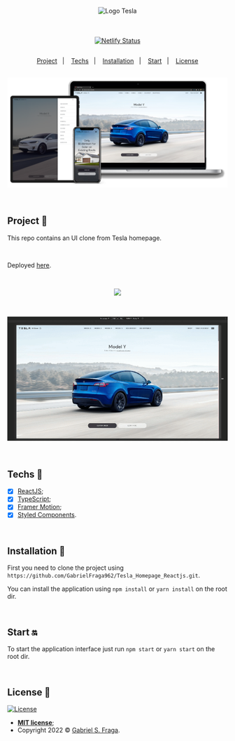 <p align="center">
  <img src="https://i.imgur.com/nSQE0Ey.png" width="40%" alt="Logo Tesla"/>
</p>

<br>

<div align="center" style="margin: 20px; text-align: center">
  
  [![Netlify Status](https://api.netlify.com/api/v1/badges/d0415414-ab6f-4203-9cf0-95fcbd1b5677/deploy-status)](https://app.netlify.com/sites/tesla-homepage-app-clone/deploys)


</div>

##

<p align="center">
  <a href="#project-star2">Project</a>&nbsp;&nbsp;&nbsp;|&nbsp;&nbsp;&nbsp;
  <a href="#techs-rocket">Techs</a>&nbsp;&nbsp;&nbsp;|&nbsp;&nbsp;&nbsp;
  <a href="#installation-wrench">Installation</a>&nbsp;&nbsp;&nbsp;|&nbsp;&nbsp;&nbsp;
  <a href="#start-on">Start</a>&nbsp;&nbsp;&nbsp;|&nbsp;&nbsp;&nbsp;
  <a href="#license-memo">License</a>
</p>

##

<p align="center">
  <img src="src\assets\img\banner.png"/>
</p>

<br>

## Project :star2:

This repo contains an UI clone from Tesla homepage.

<br>

Deployed [here](https://tesla-homepage-app-clone.netlify.app/).

<br>

<p align="center">
  <img src="src\assets\img\tesla-1.gif"/>
</p>

<br>

<p align="center">
  <img src="src\assets\img\tesla-2.gif"/>
</p>

<br>

## Techs :rocket:

- [x] [ReactJS](https://reactjs.org);
- [x] [TypeScript](https://www.typescriptlang.org/);
- [x] [Framer Motion](https://www.framer.com/motion/);
- [x] [Styled Components](https://styled-components.com/).

<br>

## Installation :wrench:

First you need to clone the project using `https://github.com/GabrielFraga962/Tesla_Homepage_Reactjs.git`.

You can install the application using `npm install` or `yarn install` on the root dir.

<br>

## Start :on:

To start the application interface just run `npm start` or `yarn start` on the root dir.

<br>


## License :memo:

[![License](http://img.shields.io/:license-mit-blue.svg?style=flat-square)](http://badges.mit-license.org)

- **[MIT license](https://github.com/GabrielFraga962/Tesla_Homepage_Reactjs/blob/main/LICENSE)**;
- Copyright 2022 © <a href="https://github.com/GabrielFraga962" target="_blank">Gabriel S. Fraga</a>.

